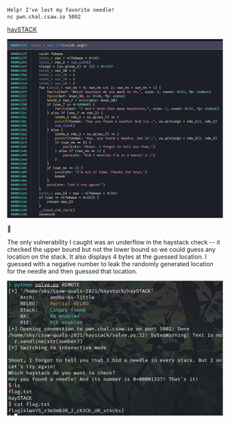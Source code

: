 ```text
Help! I've lost my favorite needle!
nc pwn.chal.csaw.io 5002
```
[haySTACK](/csaw-quals-2021/bins/haySTACK)

![](/csaw-quals-2021/haystack_function.png)

🧐

The only vulnerability I caught was an underflow in the haystack check -- it checked the upper bound but not the lower bound so we could guess any location on the stack. It also displays 4 bytes at the guessed location. I guessed with a negative number to leak the randomly generated location for the needle and then guessed that location. 

![](/csaw-quals-2021/haystack_flag.png)